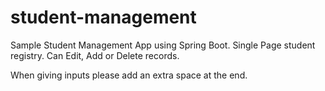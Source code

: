 # student-management
Sample Student Management App using Spring Boot.
Single Page student registry. Can Edit, Add or Delete records.

When giving inputs please add an extra space at the end.
